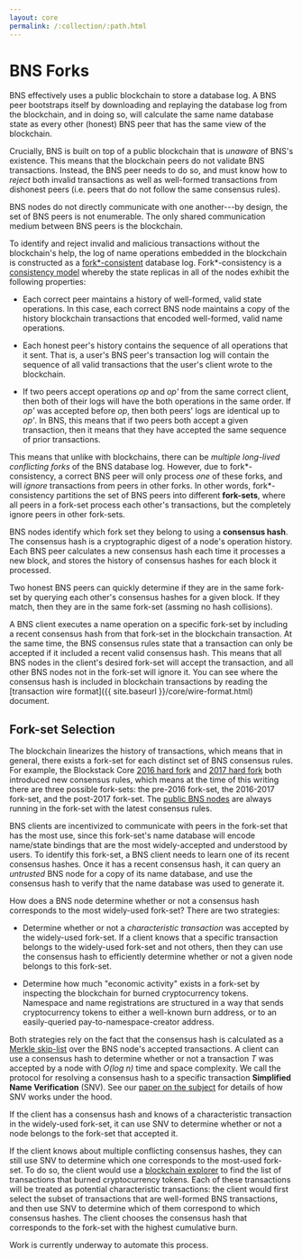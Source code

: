 ```yaml
---
layout: core
permalink: /:collection/:path.html
---
```

# BNS Forks

BNS effectively uses a public blockchain to store a database log.  A BNS peer
bootstraps itself by downloading and replaying the database log from the
blockchain, and in doing so, will calculate the same name database state as
every other (honest) BNS peer that has the same view of the blockchain.

Crucially, BNS is built on top of a public blockchain that is *unaware* of BNS's existence.
This means that the blockchain peers do not validate BNS transactions.  Instead,
the BNS peer needs to do so, and must know how to *reject* both invalid transactions
as well as well-formed transactions from dishonest peers (i.e. peers that do not
follow the same consensus rules).

BNS nodes do not directly communicate with one another---by design, the set of
BNS peers is not enumerable.  The only shared communication medium between BNS
peers is the blockchain.

To identify and reject invalid and malicious transactions without the blockchain's help,
the log of name operations embedded in the blockchain is constructed as a
[fork\*-consistent](http://www.scs.stanford.edu/~jinyuan/bft2f.pdf) database
log.  Fork\*-consistency is a [consistency
model](https://en.wikipedia.org/wiki/Consistency_model) whereby the state
replicas in all of the nodes exhibit the following properties:

* Each correct peer maintains a history of well-formed, valid state operations.  In this
  case, each correct BNS node maintains a copy of the history blockchain transactions
that encoded well-formed, valid name operations.

* Each honest peer's history contains the sequence of all operations that it
  sent.  That is, a user's BNS peer's transaction log will contain the sequence of all valid
transactions that the user's client wrote to the blockchain.

* If two peers accept operations *op* and *op'* from the same correct client,
  then both of their logs will have the both operations in the same order.  If
*op'* was accepted before *op*, then both peers' logs are identical up to *op'*.
In BNS, this means that if two peers both accept a given transaction, then it
means that they have accepted the same sequence of prior transactions.

This means that unlike with blockchains,
there can be *multiple long-lived conflicting forks* of the BNS database log.
However, due to fork\*-consistency, a correct BNS peer will only process *one*
of these forks, and will *ignore* transactions from peers in other forks.  In other words,
fork\*-consistency partitions the set of BNS peers into different **fork-sets**,
where all peers in a fork-set process each other's transactions, but the
completely ignore peers in other fork-sets.

BNS nodes identify which fork set they belong to using a **consensus hash**.  The
consensus hash is a cryptographic digest of a node's operation
history.  Each BNS peer calculates a new consensus hash each time it processes a
new block, and stores the history of consensus hashes for each block it
processed.

Two honest BNS peers can quickly determine if they are in the same fork-set by querying
each other's consensus hashes for a given block.  If they match, then they are
in the same fork-set (assming no hash collisions).

A BNS client executes a name operation on a specific fork-set by including a
recent consensus hash from that fork-set in the blockchain transaction.
At the same time, the BNS consensus rules state that a transaction can only be
accepted if it included a recent valid consensus hash.
This means that all BNS nodes in the client's desired fork-set will accept
the transaction, and all other BNS nodes not in the fork-set will ignore it.
You can see where the consensus hash is included in blockchain transactions by reading
the [transaction wire format]({{ site.baseurl }}/core/wire-format.html) document.

## Fork-set Selection

The blockchain linearizes the history of transactions, which means that
in general, there exists a fork-set for each distinct set of BNS
consensus rules.  For example, the Blockstack Core [2016 hard fork](https://github.com/blockstack/blockstack-core/blob/master/release_notes/changelog-0.14.md)
and [2017 hard fork](https://github.com/blockstack/blockstack-core/blob/master/release_notes/changelog-0.17.md) both introduced new consensus
rules, which means at the time of this writing there are three possible fork-sets:
the pre-2016 fork-set, the 2016-2017 fork-set, and the post-2017 fork-set.
The [public BNS nodes](https://node.blockstack.org:6263) are always running
in the fork-set with the latest consensus rules.

BNS clients are incentivized to communicate with peers in the fork-set that has
the most use, since this fork-set's name database will encode name/state
bindings that are the most widely-accepted and understood by users.
To identify this fork-set, a BNS client needs to learn one of
its recent consensus hashes.  Once it has a recent consensus hash, it can
query an *untrusted* BNS node for a copy of
its name database, and use the consensus hash to verify that the name database
was used to generate it.

How does a BNS node determine whether or not a consensus hash corresponds to the
most widely-used fork-set?  There are two strategies:

* Determine whether or not a *characteristic transaction* was accepted by the
widely-used fork-set.  If a client knows that a specific transaction belongs to
the widely-used fork-set and not others, then they can use the consensus hash to
efficiently determine whether or not a given node belongs to this fork-set.

* Determine how much "economic activity" exists in a fork-set by inspecting
the blockchain for burned cryptocurrency tokens.  Namespace and name
registrations are structured in a way that sends cryptocurrency tokens to either
a well-known burn address, or to an easily-queried pay-to-namespace-creator
address.

Both strategies rely on the fact that the consensus hash is calculated as a
[Merkle skip-list](https://github.com/blockstack/blockstack-core/issues/146)
over the BNS node's accepted transactions.  A client can use a consensus hash to
determine whether or not a transaction *T* was accepted by a node with *O(log
n)* time and space complexity.  We call the protocol for resolving a consensus hash to a specific transaction
**Simplified Name Verification** (SNV).  See our [paper on the subject](https://blockstack.org/virtualchain_dccl16.pdf)
for details of how SNV works under the hood.

If the client has a consensus hash and knows of a characteristic transaction in the widely-used fork-set,
it can use SNV to determine whether or not a node belongs to the fork-set that accepted it.

If the client knows about multiple conflicting consensus hashes,
they can still use SNV to determine which one corresponds
to the most-used fork-set.  To do so, the client would use a
[blockchain explorer](https://explorer.blockstack.org) to find the
list of transactions that burned cryptocurrency tokens.  Each of these
transactions will be treated as potential characteristic transactions:
the client would first select the subset of transactions that are well-formed
BNS transactions, and then use SNV to determine which of them correspond to which
consensus hashes.  The client chooses the consensus hash that corresponds
to the fork-set with the highest cumulative burn.

Work is currently underway to automate this process.
